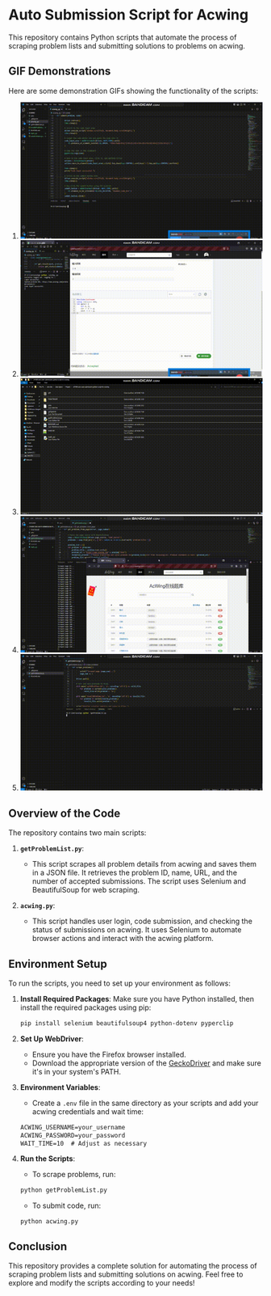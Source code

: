 # Auto Submission Script for Acwing

This repository contains Python scripts that automate the process of scraping problem lists and submitting solutions to problems on acwing.

## GIF Demonstrations

Here are some demonstration GIFs showing the functionality of the scripts:

1. ![Auto Submission to acwing - 1](https://github.com/greatzero728/241008-zero-auto-submission-python-script-for-acwing/blob/main/Final%20Result/gif/Auto%20Submission%20to%20acwing%20-%201%2000_00_00-00_00_30.gif)
2. ![Auto Submission to acwing - 2](https://github.com/greatzero728/241008-zero-auto-submission-python-script-for-acwing/blob/main/Final%20Result/gif/Auto%20Submission%20to%20acwing%20-%202%2000_00_00-00_00_30.gif)
3. ![Scraping the Problem List of acwing - 1](https://github.com/greatzero728/241008-zero-auto-submission-python-script-for-acwing/blob/main/Final%20Result/gif/Scarping%20the%20problem%20list%20of%20acwing%201%20-%201%2000_00_00-00_00_30.gif)
4. ![Scraping the Problem List of acwing - 2](https://github.com/greatzero728/241008-zero-auto-submission-python-script-for-acwing/blob/main/Final%20Result/gif/Scarping%20the%20problem%20list%20of%20acwing%201%20-%202%2000_00_00-00_00_30.gif)
5. ![Scraping the Problem List of acwing - 3](https://github.com/greatzero728/241008-zero-auto-submission-python-script-for-acwing/blob/main/Final%20Result/gif/Scarping%20the%20problem%20list%20of%20acwing%202%2000_00_00-00_00_30.gif)

## Overview of the Code

The repository contains two main scripts:

1. **`getProblemList.py`**: 
   - This script scrapes all problem details from acwing and saves them in a JSON file. It retrieves the problem ID, name, URL, and the number of accepted submissions. The script uses Selenium and BeautifulSoup for web scraping.

2. **`acwing.py`**: 
   - This script handles user login, code submission, and checking the status of submissions on acwing. It uses Selenium to automate browser actions and interact with the acwing platform.

## Environment Setup

To run the scripts, you need to set up your environment as follows:

1. **Install Required Packages**:
   Make sure you have Python installed, then install the required packages using pip:
   ```bash
   pip install selenium beautifulsoup4 python-dotenv pyperclip
   ```

2. **Set Up WebDriver**:
   - Ensure you have the Firefox browser installed.
   - Download the appropriate version of the [GeckoDriver](https://github.com/mozilla/geckodriver/releases) and make sure it's in your system's PATH.

3. **Environment Variables**:
   - Create a `.env` file in the same directory as your scripts and add your acwing credentials and wait time:
   ```
   ACWING_USERNAME=your_username
   ACWING_PASSWORD=your_password
   WAIT_TIME=10  # Adjust as necessary
   ```

4. **Run the Scripts**:
   - To scrape problems, run:
   ```bash
   python getProblemList.py
   ```
   - To submit code, run:
   ```bash
   python acwing.py
   ```

## Conclusion

This repository provides a complete solution for automating the process of scraping problem lists and submitting solutions on acwing. Feel free to explore and modify the scripts according to your needs!
